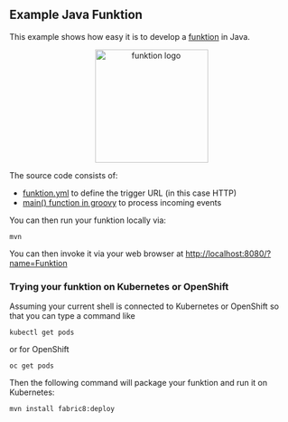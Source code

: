 ## Example Java Funktion

This example shows how easy it is to develop a [funktion](https://github.com/fabric8io/funktion/blob/master/README.md) in Java.

<p align="center">
  <a href="http://fabric8.io/">
  	<img src="https://raw.githubusercontent.com/fabric8io/funktion/master/docs/images/icon.png" alt="funktion logo" width="200" height="200"/>
  </a>
</p>

The source code consists of:

* [funktion.yml](funktion.yml) to define the trigger URL (in this case HTTP)
* [main() function in groovy](src/main/groovy/io/fabric8/funktion/example/Main.groovy#L25-L27) to process incoming events

You can then run your funktion locally via:

```
mvn
```

You can then invoke it via your web browser at [http://localhost:8080/?name=Funktion](http://localhost:8080/?name=Funktion)

### Trying your funktion on Kubernetes or OpenShift

Assuming your current shell is connected to Kubernetes or OpenShift so that you can type a command like

```
kubectl get pods
````
or for OpenShift
```
oc get pods
```

Then the following command will package your funktion and run it on Kubernetes:
```
mvn install fabric8:deploy
```